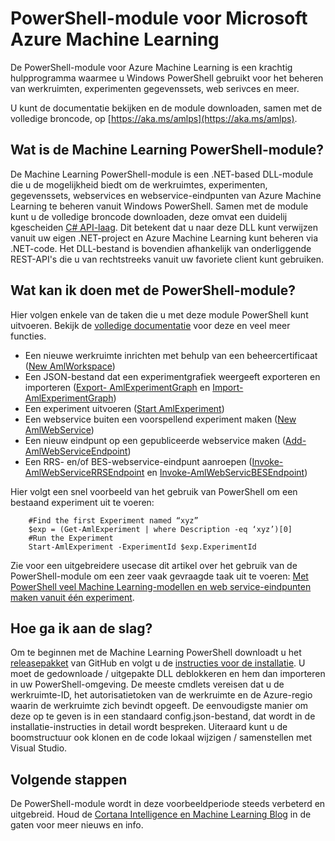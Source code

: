 <properties
    pageTitle="PowerShell-module voor Machine Learning | Microsoft Azure"
    description="De PowerShell-module voor Azure Machine Learning is beschikbaar in de openbare voorbeeldmodus. Gebruik PowerShell om werkruimtes, experimenten, webservices en meer te maken en te beheren."
    keywords="experiment,lineaire regressie,machine learning-algoritmen,zelfstudie over machine learning,voorspellende modelleringstechnieken,gegevenswetenschapexperiment"
    services="machine-learning"
    documentationCenter=""
    authors="hning86"
    manager="paulettm"
    editor="cgronlun"/>

<tags
    ms.service="machine-learning"
    ms.workload="data-services"
    ms.tgt_pltfrm="na"
    ms.devlang="na"
    ms.topic="hero-article"
    ms.date="08/05/2016"
    ms.author="garye;haining"/>

# PowerShell-module voor Microsoft Azure Machine Learning

De PowerShell-module voor Azure Machine Learning is een krachtig hulpprogramma waarmee u Windows PowerShell gebruikt voor het beheren van werkruimten, experimenten gegevenssets, web serivces en meer.

U kunt de documentatie bekijken en de module downloaden, samen met de volledige broncode, op [https://aka.ms/amlps](https://aka.ms/amlps). 

## Wat is de Machine Learning PowerShell-module?

De Machine Learning PowerShell-module is een .NET-based DLL-module die u de mogelijkheid biedt om de werkruimtes, experimenten, gegevenssets, webservices en webservice-eindpunten van Azure Machine Learning te beheren vanuit Windows PowerShell. Samen met de module kunt u de volledige broncode downloaden, deze omvat een duidelij kgescheiden [C# API-laag](https://github.com/hning86/azuremlps/blob/master/code/AzureMLSDK.cs). Dit betekent dat u naar deze DLL kunt verwijzen vanuit uw eigen .NET-project en Azure Machine Learning kunt beheren via .NET-code. Het DLL-bestand is bovendien afhankelijk van onderliggende REST-API's die u van rechtstreeks vanuit uw favoriete client kunt gebruiken.

## Wat kan ik doen met de PowerShell-module?

Hier volgen enkele van de taken die u met deze module PowerShell kunt uitvoeren. Bekijk de [volledige documentatie](https://aka.ms/amlps) voor deze en veel meer functies.

- Een nieuwe werkruimte inrichten met behulp van een beheercertificaat ([New AmlWorkspace](https://github.com/hning86/azuremlps#new-amlworkspace))
- Een JSON-bestand dat een experimentgrafiek weergeeft exporteren en importeren ([Export- AmlExperimentGraph](https://github.com/hning86/azuremlps#export-amlexperimentgraph) en [Import- AmlExperimentGraph](https://github.com/hning86/azuremlps#import-amlexperimentgraph))
- Een experiment uitvoeren ([Start AmlExperiment](https://github.com/hning86/azuremlps#start-amlexperiment))
- Een webservice buiten een voorspellend experiment maken ([New AmlWebService](https://github.com/hning86/azuremlps#new-amlwebservice))
- Een nieuw eindpunt op een gepubliceerde webservice maken ([Add-AmlWebServiceEndpoint](https://github.com/hning86/azuremlps#add-amlwebserviceendpoint))
- Een RRS- en/of BES-webservice-eindpunt aanroepen ([Invoke-AmlWebServiceRRSEndpoint](https://github.com/hning86/azuremlps#invoke-amlwebservicerrsendpoint) en [Invoke-AmlWebServicBESEndpoint](https://github.com/hning86/azuremlps#invoke-amlwebservicebesendpoint))

Hier volgt een snel voorbeeld van het gebruik van PowerShell om een bestaand experiment uit te voeren:

        #Find the first Experiment named “xyz”
        $exp = (Get-AmlExperiment | where Description -eq ‘xyz’)[0]
        #Run the Experiment
        Start-AmlExperiment -ExperimentId $exp.ExperimentId 

Zie voor een uitgebreidere usecase dit artikel over het gebruik van de PowerShell-module om een zeer vaak gevraagde taak uit te voeren: [Met PowerShell veel Machine Learning-modellen en web service-eindpunten maken vanuit één experiment](machine-learning-create-models-and-endpoints-with-powershell.md).

## Hoe ga ik aan de slag?

Om te beginnen met de Machine Learning PowerShell downloadt u het [releasepakket](https://github.com/hning86/azuremlps/releases) van GitHub en volgt u de [instructies voor de installatie](https://github.com/hning86/azuremlps/blob/master/README.md). U moet de gedownloade / uitgepakte DLL deblokkeren en hem dan importeren in uw PowerShell-omgeving. De meeste cmdlets vereisen dat u de werkruimte-ID, het autorisatietoken van de werkruimte en de Azure-regio waarin de werkruimte zich bevindt opgeeft. De eenvoudigste manier om deze op te geven is in een standaard config.json-bestand, dat wordt in de installatie-instructies in detail wordt bespreken. Uiteraard kunt u de boomstructuur ook klonen en de code lokaal wijzigen / samenstellen met Visual Studio.

## Volgende stappen

De PowerShell-module wordt in deze voorbeeldperiode steeds verbeterd en uitgebreid. Houd de [Cortana Intelligence en Machine Learning Blog](https://blogs.technet.microsoft.com/machinelearning/) in de gaten voor meer nieuws en info.


<!--HONumber=ago16_HO4-->


